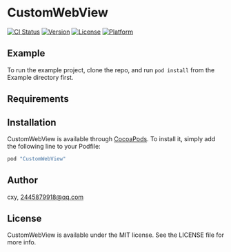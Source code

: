 # CustomWebView

[![CI Status](http://img.shields.io/travis/cxy/CustomWebView.svg?style=flat)](https://travis-ci.org/cxy/CustomWebView)
[![Version](https://img.shields.io/cocoapods/v/CustomWebView.svg?style=flat)](http://cocoapods.org/pods/CustomWebView)
[![License](https://img.shields.io/cocoapods/l/CustomWebView.svg?style=flat)](http://cocoapods.org/pods/CustomWebView)
[![Platform](https://img.shields.io/cocoapods/p/CustomWebView.svg?style=flat)](http://cocoapods.org/pods/CustomWebView)

## Example

To run the example project, clone the repo, and run `pod install` from the Example directory first.

## Requirements

## Installation

CustomWebView is available through [CocoaPods](http://cocoapods.org). To install
it, simply add the following line to your Podfile:

```ruby
pod "CustomWebView"
```

## Author

cxy, 2445879918@qq.com

## License

CustomWebView is available under the MIT license. See the LICENSE file for more info.
